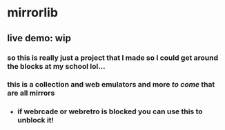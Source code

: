 # mirrorlib
## live demo: wip
### so this is really just a project that I made so I could get around the blocks at my school lol...
### this is a collection and web emulators and more *to come* that are all mirrors
- ### if webrcade or webretro is blocked you can use this to unblock it!